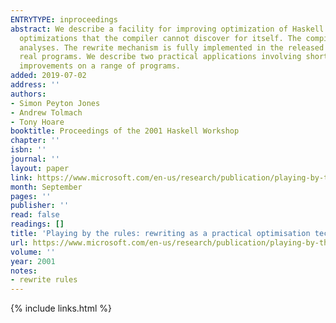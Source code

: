 ```yaml
---
ENTRYTYPE: inproceedings
abstract: We describe a facility for improving optimization of Haskell programs using rewrite rules. Library authors can use rules to express domain-specific
  optimizations that the compiler cannot discover for itself. The compiler can also generate rules internally to propagate information obtained from automated
  analyses. The rewrite mechanism is fully implemented in the released Glasgow Haskell Compiler.  Our system is very simple, but can be effective in optimizing
  real programs. We describe two practical applications involving short-cut deforestation, for lists and for rose trees, and document substantial performance
  improvements on a range of programs.
added: 2019-07-02
address: ''
authors:
- Simon Peyton Jones
- Andrew Tolmach
- Tony Hoare
booktitle: Proceedings of the 2001 Haskell Workshop
chapter: ''
isbn: ''
journal: ''
layout: paper
link: https://www.microsoft.com/en-us/research/publication/playing-by-the-rules-rewriting-as-a-practical-optimisation-technique-in-ghc/
month: September
pages: ''
publisher: ''
read: false
readings: []
title: 'Playing by the rules: rewriting as a practical optimisation technique in GHC'
url: https://www.microsoft.com/en-us/research/publication/playing-by-the-rules-rewriting-as-a-practical-optimisation-technique-in-ghc/
volume: ''
year: 2001
notes:
- rewrite rules
---
```

{% include links.html %}
